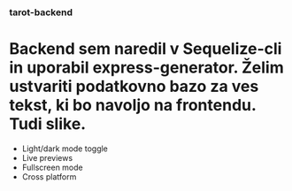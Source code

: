 ### tarot-backend

# Backend sem naredil v Sequelize-cli in uporabil express-generator. Želim ustvariti podatkovno bazo za ves tekst, ki bo navoljo na frontendu. Tudi slike.

- Light/dark mode toggle
- Live previews
- Fullscreen mode
- Cross platform
